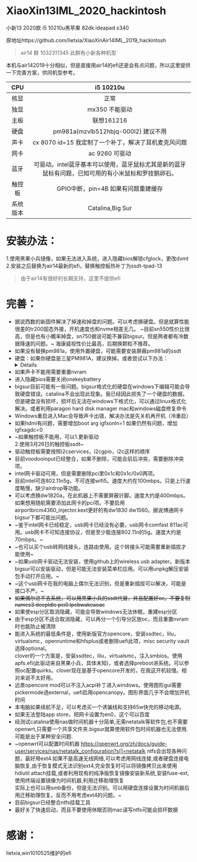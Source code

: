 # XiaoXin13IML_2020_hackintosh
小新13 2020款 i5 10210u黑苹果  82dk ideapad s340 

原地址https://github.com/lietxia/XiaoXinAir14IML_2019_hackintosh  
 
>air14 群 1032311345 此群有小新各种机型  

本机与air142019十分相似，但是直接用air14的efi还是会有点问题，所以这里提供一下完善方案，供同机型参考。


| CPU | i5 10210u |
| :-------: | :------------------------------------------------: |
| 核显 | 正常 |
| 独显 | mx350 不能驱动 |
| 主板 | 联想161216 |
| 硬盘 | pm981a(mzvlb512hbjq-000l2) 建议不用 |
| 声卡 | cx 8070 id=15  我定制了一个补丁，解决了耳机麦克风问题 |
| 网卡 | ac 9260 可驱动 |
| 蓝牙 | 可驱动。intel蓝牙基本可以使用，蓝牙鼠标尤其是新的蓝牙鼠标有问题，已知可用的有小米鼠标和罗技鹅卵石。 |
| 触控板 | GPIO中断，pin=4B 如果有问题重建缓存 |
| 系统版本 | Catalina,Big Sur |



# 安装办法：
1.使用黑果小兵镜像，如果无法进入系统，进入隐藏bios解锁cfglock，更改dvmt  
2.安装之后替换为air14最新的efi，替换触控板热补丁为ssdt-tpad-13  
>由于air14有很好的长期支持，这里不提供efi

# 完善：
* 据说西数的新固件解决了掉速和掉盘的问题。可以考虑换硬盘。但是就算性能很差的tr200固态外接，开机速度也和nvme相差无几。
~目前sn550性价比很高，但是也有小概率掉盘，sn750据说可能不兼容bigsur。但是两者都有冷数据降速的问题。~
海康威视性价比最高，后期换颗粒不推荐。
* 如果没有替换pm981a，使用外置硬盘，可能需要安装屏蔽pm981a的ssdt
* 硬盘：如果你硬盘是三星PM981A，建议换掉。或者尝试以下办法：<details>
http://bbs.pcbeta.com/viewthread-1814806-1-1.html 此贴硬盘为pm981，批次为00000，此硬盘需要根据机型定制热补丁。据说pm981a不同批次（即000L2）对苹果的兼容性不同(且pm981的兼容性比pm981a要好)，因此有的批次可能确实无法安装。我的硬盘为mzvlb512hbjq-000l2（此批次无法更新固件），外接之后无论是否安装补丁都可以安装或使用macos。内置的情况下，如果安装补丁则无法安装或使用，反而不安装补丁则可以利用恢复法安装且进入系统。经测试性能很好，虽然偶尔内核崩溃且性能有一些不稳定，但是可满足非重度使用需求。
![img](img/pm981a.jpg)</details>  
* 如果声卡不能用需要重置nvram
* 进入隐藏bios需要关闭onekeybattery 
* bigsur目前可能有一些问题。bigsur格式化的硬盘在windows下编辑可能会导致硬盘错误。catalina不会出现此现象。我已经因此损失了一个硬盘的数据。但是硬盘没有损坏，损坏后无法在windows下格式化，可以通过linux格式化解决。或者利用paragon hard disk manager mac和windows磁盘修复命令
* Windows重启进入Mac会导致声卡出错，解决办法是先关机再开机（冷重启）
* 如果hdmi有问题，需要增加boot arg igfxonln=1 如果仍然有问题，增加igfxagdc=0  
* ~如果触控板不能用，可以1.更新驱动  
2.使用3月26日的触控板ssdt~
* 驱动触控板需要按照i2cservices，i2cgpio，i2c这样的顺序
* 目前voodooinput已经整合，如果不删除，可能会前后冲突，需要删除冲突项。
* intel网卡驱动可用，但是需要删除pci里0x1c和0x1c/0x0两项。
* 目前intel可连802.11n5g，不可连接wifi5。速度大约在100mbps。只是上行速度略慢，缺少airdrop等功能。
* 可以考虑换dw1820a，在此机器上不需要屏蔽针脚。速度大约是400mbps。如果想用随航需要添加此网卡的pci项。不要启用airportbrcm4360_injector.kext更好的有dw1830 dw1560。据说博通网卡bigsur下都可能出问题。
* ~鉴于intel网卡已经稳定，usb网卡已经没有必要。usb网卡comfast 811ac可用。usb网卡不可知连接协议，但是至少能连接802.11n的5g。速度大约是70mbps。~
* ~也可以买个usb转网线接头，连路由使用。这个转接头可能需要重新插拔才能使用~
* ~如果usb网卡驱动无法安装，使用github上的wireless usb adapter。新版本bigsur可以安装驱动，但是可能无法安装菜单栏应用。可以用unpkg解压安装包手动打开应用。~
* ~这个usb网卡在我的电脑上偶尔无法识别，但是重新插拔可以解决，可能是接口不严。~
* ~~如果偶尔进不去系统，可以用黑果小兵的ssdt代替，并且配置好oc。不要复制names3 deepldle pci0.lpcbwakeaoac~~
* 如果使esp分区取消隐藏，可能会导致windows无法休眠，重建esp分区
* 由于esp分区不适合取消隐藏，可以再分一个引导分区放oc，而且重置nvram时也能防止被清除
* 能进入系统的最低条件是，使用新版官方opencore，安装ssdtec，lilu，virtualsmc，openruntime和hfsplus或者删除uefi此项，misc security vault选择optional。  
clover的一个方案是，安装ssdtec，lilu，virtualsmc，注入smbios。使用apfs.efi(此驱动来自黑果小兵，具体未知)，或者选择preboot进系统。可以参照oc配置quirks。clover现在是基于opencore开发的，在我这开机较慢。相对来说不太好用。
* 远景opencore mod可以不注入acpi补丁进入windows。使用图形gui需要pickermode选external，uefi启用opencanopy。图形界面几乎不会增加开机时间
* 本电脑如果续航不足，可以考虑买一个诱骗线和支持65w快充的移动电源。
* 如果无法登陆app store，把网卡设置为en0，这个可以百度
* 经测试catalina使用nas做时间机器十分简单,无需netatalk等软件包,也不需要openwrt,只需要一个共享文件夹.bigsur就算使用软件包时间机器也无法使用.可能是出于某种安全问题.
* ~openwrt可以配置时间机器 https://openwrt.org/zh/docs/guide-user/services/nas/netatalk_configuration?s[]=netatalk  ntfs会出现各种问题，最好用ext4.如果不是高速无线网络,可以考虑用网线连接,或者硬盘连接电脑恢复,由于恢复模式无法识别ext4,完全恢复时可以将镜像拷贝出来使用hdiutil attach挂载,或者利用现有的纯净版恢复镜像安装新系统,安装fuse-ext,使用终端设置镜像为时间机器,利用迁移助理恢复  
实际上也可以用smb备份，但是无法识别。可以用硬盘连接设置为时间机器后用迁移助理恢复。反而不用考虑ext4的问题。~
* 目前bigsur已经整合ntfs挂载工具
* 最好关了快速启动，而且不要使用休眠否则mac读写ntfs可能会损坏数据


# 感谢：
lietxia,win1010525维护的efi
